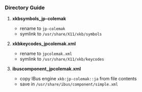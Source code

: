### Directory Guide

1. **xkbsymbols_jp-colemak**
    - rename to `jp-colemak`
    - symlink to `/usr/share/X11/xkb/symbols`

2. **xkbkeycodes_jpcolemak.xml**
    - rename to `jpcolemak.xml`
    - symlink to `/usr/share/X11/xkb/keycodes`

3. **ibuscomponent_jpcolemak.xml**
    - copy IBus engine `xkb:jp-colemak::ja` from file contents
    - save in `/usr/share/ibus/component/simple.xml`
